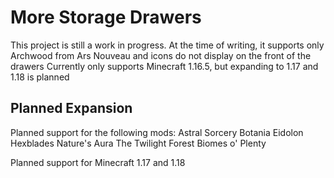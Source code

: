 
More Storage Drawers
====================
This project is still a work in progress. At the time of writing, it supports only Archwood from Ars Nouveau and icons do not display on the front of the drawers
Currently only supports Minecraft 1.16.5, but expanding to 1.17 and 1.18 is planned

Planned Expansion
-----------------
Planned support for the following mods:
Astral Sorcery
Botania
Eidolon
Hexblades
Nature's Aura
The Twilight Forest
Biomes o' Plenty

Planned support for Minecraft 1.17 and 1.18